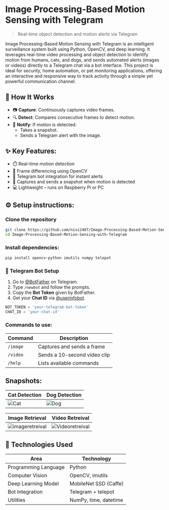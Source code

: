# Image Processing-Based Motion Sensing with Telegram
> Real-time object detection and motion alerts via Telegram

Image Processing-Based Motion Sensing with Telegram is an intelligent surveillance system built using Python, OpenCV, and deep learning. It leverages real-time video processing and object detection to identify motion from humans, cats, and dogs, and sends automated alerts (images or videos) directly to a Telegram chat via a bot interface. This project is ideal for security, home automation, or pet monitoring applications, offering an interactive and responsive way to track activity through a simple yet powerful communication channel.

## 🚀 How It Works

- 📷 **Capture**: Continuously captures video frames.
- 🔍 **Detect**: Compares consecutive frames to detect motion.
- 📡 **Notify**: If motion is detected:
  - Takes a snapshot.
  - Sends a Telegram alert with the image.

## ✨ Key Features:

- ⏱️ Real-time motion detection
- 🧠 Frame differencing using OpenCV
- 🤖 Telegram bot integration for instant alerts
- 📸 Captures and sends a snapshot when motion is detected
- 💻 Lightweight – runs on Raspberry Pi or PC
  
## ⚙️ Setup instructions:

### Clone the repository
   ```bash
   git clone https://github.com/nivi2407/Image-Processing-Based-Motion-Sensing-with-Telegram.git
   cd Image-Processing-Based-Motion-Sensing-with-Telegram
```
### Install dependencies:
```bash
pip install opencv-python imutils numpy telepot
```

### 🤖 Telegram Bot Setup

1. Go to [@BotFather](https://t.me/BotFather) on Telegram.
2. Type `/newbot` and follow the prompts.
3. Copy the **Bot Token** given by BotFather.
4. Get your **Chat ID** via [@userinfobot](https://t.me/userinfobot).

```python
BOT_TOKEN = 'your-telegram-bot-token'
CHAT_ID = 'your-chat-id'
```

### Commands to use:
| Command  | Description                       |
|----------|-----------------------------------|
| `/image` | Captures and sends a frame        |
| `/video` | Sends a 10-second video clip      |
| `/help`  | Lists available commands          |

## Snapshots:

| Cat Detection | Dog Detection |
|---------------|---------------|
| ![Cat](https://github.com/nivi2407/IMAGE-PROCESSING-BASED-MOTION-SENSING-WITH-TELEGRAM/assets/79712578/8cde14a5-5d36-4e1b-8d9b-f4cbc0043a29) | ![Dog](https://github.com/nivi2407/IMAGE-PROCESSING-BASED-MOTION-SENSING-WITH-TELEGRAM/assets/79712578/514288d3-f9d1-44ab-887b-fb11008530d0) |

| Image Retrieval | Video Retreival |
|------------------|------------------|
| ![imageretreival](https://github.com/nivi2407/IMAGE-PROCESSING-BASED-MOTION-SENSING-WITH-TELEGRAM/assets/79712578/9dcdd30d-867a-44e6-8d60-5713e9be4462) | ![Videoretreival](https://github.com/nivi2407/IMAGE-PROCESSING-BASED-MOTION-SENSING-WITH-TELEGRAM/assets/79712578/2c08536e-0e7b-48c2-8647-8d3ffd3bdbd3) |

## 🧰 Technologies Used

| Area                   | Technology                 |
|------------------------|----------------------------|
| Programming Language   | Python                     |
| Computer Vision        | OpenCV, imutils            |
| Deep Learning Model    | MobileNet SSD (Caffe)      |
| Bot Integration        | Telegram + telepot         |
| Utilities              | NumPy, time, datetime      |

